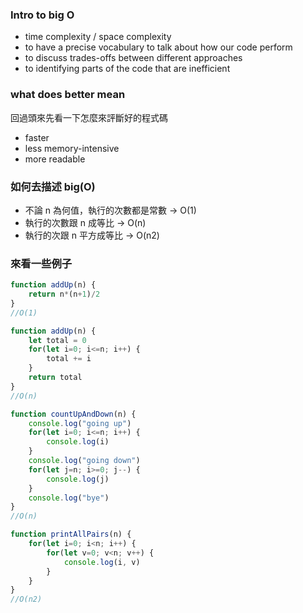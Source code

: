### Intro to big O
- time complexity / space complexity
- to have a precise vocabulary to talk about how our code perform
- to discuss trades-offs between different approaches
- to identifying parts of the code that are inefficient

### what does better mean
回過頭來先看一下怎麼來評斷好的程式碼
- faster
- less memory-intensive
- more readable

### 如何去描述 big(O)
- 不論 n 為何值，執行的次數都是常數 -> O(1)
- 執行的次數跟 n 成等比 -> O(n)
- 執行的次跟 n 平方成等比 -> O(n2)

### 來看一些例子
```js
function addUp(n) {
	return n*(n+1)/2
}
//O(1)
```

```js
function addUp(n) {
	let total = 0
	for(let i=0; i<=n; i++) {
		total += i
	}
	return total
}
//O(n)
```

```js
function countUpAndDown(n) {
	console.log("going up")
	for(let i=0; i<=n; i++) {
		console.log(i)
	}
	console.log("going down")
	for(let j=n; i>=0; j--) {
		console.log(j)
	}
	console.log("bye")
}
//O(n)
```

```js
function printAllPairs(n) {
	for(let i=0; i<n; i++) {
		for(let v=0; v<n; v++) {
			console.log(i, v)
		}
	}
}
//O(n2)
```